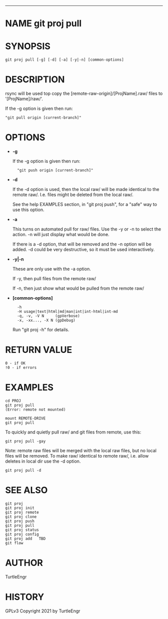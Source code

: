 <div>
    <hr/>
</div>

# NAME git proj pull

# SYNOPSIS

    git proj pull [-g] [-d] [-a] [-y|-n] [common-options]

# DESCRIPTION

rsync will be used top copy the \[remote-raw-origin\]/\[ProjName\].raw/ files
to '\[ProjName\]/raw/'.

If the -g option is given then run:

    "git pull origin [current-branch]"

# OPTIONS

- **-g**

    If the -g option is given then run:

        "git push origin [current-branch]"

- **-d**

    If the -d option is used, then the local raw/ will be made identical
    to the remote raw/. I.e. files might be deleted from the local raw/.

    See the help EXAMPLES section, in "git proj push", for a "safe" way to
    use this option.

- **-a**

    This turns on automated pull for raw/ files. Use the -y or -n to
    select the action. -n will just display what would be done.

    If there is a -d option, that will be removed and the -n option will
    be added. -d could be very destructive, so it must be used
    interactively.

- **-y|-n**

    These are only use with the -a option.

    If -y, then pull files from the remote raw/

    If -n, then just show what would be pulled from the remote raw/

- **\[common-options\]**

        -h
        -H usage|text|html|md|man|int|int-html|int-md
        -q, -v, -V N     (gpVerbose)
        -x, -xx..., -X N (gpDebug)

    Run "git proj -h" for details.

# RETURN VALUE

    0 - if OK
    !0 - if errors

# EXAMPLES

    cd PROJ
    git proj pull
    (Error: remote not mounted)

    mount REMOTE-DRIVE
    git proj pull

To quickly and quietly pull raw/ and git files from remote, use this:

    git proj pull -gay

Note: remote raw files will be merged with the local raw files, but no
local files will be removed. To make raw/ identical to remote raw/,
i.e. allow deletes in local dir use the -d option.

    git proj pull -d

# SEE ALSO

    git proj
    git proj init
    git proj remote
    git proj clone
    git proj push
    git proj pull
    git proj status
    git proj config
    git proj add   TBD
    git flow
    

# AUTHOR

TurtleEngr

# HISTORY

GPLv3 Copyright 2021 by TurtleEngr
